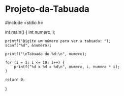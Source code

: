 # Projeto-da-Tabuada
#include <stdio.h>

int main() {
    int numero, i;

    printf("Digite um número para ver a tabuada: ");
    scanf("%d", &numero);

    printf("\nTabuada do %d:\n", numero);

    for (i = 1; i <= 10; i++) {
        printf("%d x %d = %d\n", numero, i, numero * i);
    }

    return 0;
}
